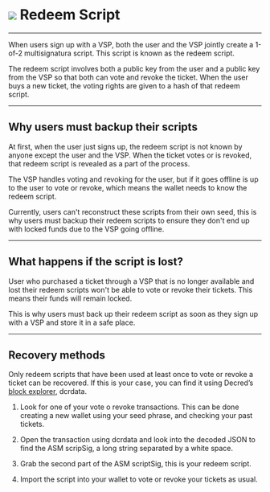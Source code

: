 # <img class="dcr-icon" src="/img/dcr-icons/QuestionTicket.svg" /> Redeem Script

---

When users sign up with a VSP, both the user and the VSP jointly create a 1-of-2 multisignatura script. This script is known as the redeem script.

The redeem script involves both a public key from the user and a public key from the VSP so that both can vote and revoke the ticket. When the user buys a new ticket, the voting rights are given to a hash of that redeem script.

---

## Why users must backup their scripts

At first, when the user just signs up, the redeem script is not known by anyone except the user and the VSP. When the ticket votes or is revoked, that redeem script is revealed as a part of the process.

The VSP handles voting and revoking for the user, but if it goes offline is up to the user to vote or revoke, which means the wallet needs to know the redeem script.

Currently, users can't reconstruct these scripts from their own seed, this is why users must backup their redeem scripts to ensure they don't end up with locked funds due to the VSP going offline.

---

## What happens if the script is lost?

User who purchased a ticket through a VSP that is no longer available and lost their redeem scripts won't be able to vote or revoke their tickets. This means their funds will remain locked.

This is why users must back up their redeem script as soon as they sign up with a VSP and store it in a safe place.

---

## Recovery methods

Only redeem scripts that have been used at least once to vote or revoke a ticket can be recovered. If this is your case, you can find it using Decred’s [block explorer](https://explorer.dcrdata.org), dcrdata.

1. Look for one of your vote o revoke transactions. This can be done creating a new wallet using your seed phrase, and checking your past tickets.

2. Open the transaction using dcrdata and look into the decoded JSON to find the ASM scripSig, a long string separated by a white space.

3. Grab the second part of the ASM scriptSig, this is your redeem script.

4. Import the script into your wallet to vote or revoke your tickets as usual.

